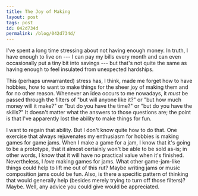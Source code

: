 ```yaml
---
title: The Joy of Making
layout: post
tags: post
id: 042d734d
permalink: /blog/042d734d/
---
```


I've spent a long time stressing about not having enough money. In truth, I have enough to live on --- I can pay my bills every month and can even occasionally put a tiny bit into savings --- but that's not quite the same as having enough to feel insulated from unexpected hardships.

This (perhaps unwarranted) stress has, I think, made me forget how to have hobbies, how to want to make things for the sheer joy of making them and for no other reason. Whenever an idea occurs to me nowadays, it _must_ be passed through the filters of "but will anyone like it?" or "but how much money will it make?" or "but do you have the time?" or "but do you have the skills?" It doesn't matter what the answers to those questions are; the point is that I've apparently lost the ability to make things for fun.

I want to regain that ability. But I don't know quite how to do that. One exercise that always rejuvenates my enthusiasm for hobbies is making games for game jams. When I make a game for a jam, I know that it's going to be a prototype, that it almost certainly won't be able to be sold as-is; in other words, I know that it will have no practical value when it's finished. Nevertheless, I _love_ making games for jams. What other game-jam-like things could help to lift me out of this rut? Maybe writing jams or music composition jams could be fun. Also, is there a specific pattern of thinking that would generally help (besides merely trying to turn off those filters)? Maybe. Well, any advice you could give would be appreciated.
